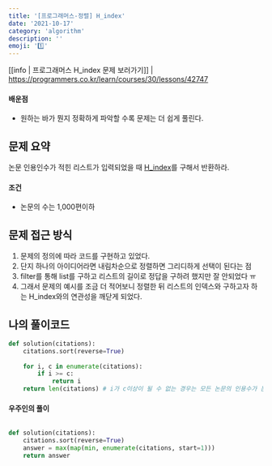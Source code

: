 ```yaml
---
title: '[프로그래머스-정렬] H_index'
date: '2021-10-17'
category: 'algorithm'
description: ''
emoji: '1️⃣'
---
```


[[info | 프로그래머스 H_index 문제 보러가기]]
| https://programmers.co.kr/learn/courses/30/lessons/42747



#### 배운점

- 원하는 바가 뭔지 정확하게 파악할 수록 문제는 더 쉽게 풀린다.

## 문제 요약

논문 인용인수가 적힌 리스트가 입력되었을 때 [H_index](https://namu.wiki/w/h%20%EC%9D%B8%EB%8D%B1%EC%8A%A4)를 구해서 반환하라.

#### 조건

- 논문의 수는 1,000편이하

## 문제 접근 방식

1. 문제의 정의에 따라 코드를 구현하고 있었다.
2. 단지 하나의 아이디어라면 내림차순으로 정렬하면 그리디하게 선택이 된다는 점
3. filter를 통해 list를 구하고 리스트의 길이로 정답을 구하려 했지만 잘 안되었다 ㅠ
4. 그래서 문제의 예시를 조금 더 적어보니 정렬한 뒤 리스트의 인덱스와 구하고자 하는 H_index와의 연관성을 깨닫게 되었다.

## 나의 풀이코드

```python
def solution(citations):
    citations.sort(reverse=True)
    
    for i, c in enumerate(citations):
        if i >= c:
            return i
    return len(citations) # i가 c이상이 될 수 없는 경우는 모든 논문의 인용수가 논문의 수보다 많을 때이다.
```

#### 우주인의 풀이

```python

def solution(citations):
    citations.sort(reverse=True)
    answer = max(map(min, enumerate(citations, start=1)))
    return answer
```

